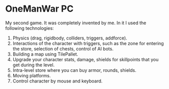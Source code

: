 # OneManWar PC
My second game. It was completely invented by me.
In it I used the following technologies:
  1. Physics (drag, rigidbody, colliders, triggers, addforce).
  2. Interactions of the character with triggers, such as the zone for entering the store, selection of chests, control of AI bots.
  3. Building a map using TilePallet.
  4. Upgrade your character stats, damage, shields for skillpoints that you get during the level.
  5. Intra-level store where you can buy armor, rounds, shields.
  6. Moving platforms.
  7. Control character by mouse and keyboard.
